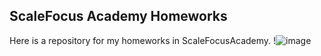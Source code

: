 ## ScaleFocus Academy Homeworks
 Here is a repository for my homeworks in ScaleFocusAcademy.
!![image](https://user-images.githubusercontent.com/109627707/223207643-9ccce083-c53a-4394-99ee-b195de41cca6.png)

